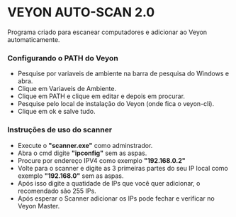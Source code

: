 # VEYON AUTO-SCAN 2.0
Programa criado para escanear computadores e adicionar ao Veyon automaticamente.
### Configurando o PATH do Veyon
- Pesquise por variaveis de ambiente na barra de pesquisa do Windows e abra.
- Clique em Variaveis de Ambiente.
- Clique em PATH e clique em editar e depois em procurar.
- Pesquise pelo local de instalação do Veyon (onde fica o veyon-cli).
- Clique em ok e salve tudo.

### Instruções de uso do scanner
- Execute o  __"scanner.exe"__ como adminstrador.
- Abra o cmd digite  __"ipconfig"__ sem as aspas.
- Procure por endereço IPV4 como exemplo __"192.168.0.2"__
- Volte para o scanner e digite as 3 primeiras partes do seu IP local como exemplo __"192.168.0"__ sem as aspas.
- Após isso digite a quatidade de IPs que você quer adicionar, o recomendado são 255 IPs.
- Após esperar o Scanner adicionar os IPs pode fechar e verificar no Veyon Master.


